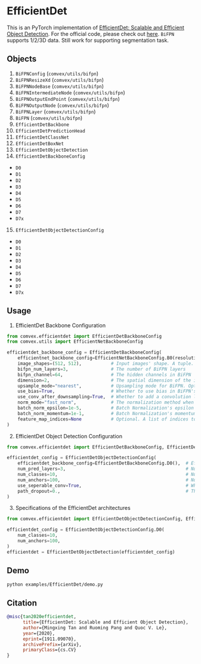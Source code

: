 # EfficientDet

This is an PyTorch implementation of [EfficientDet: Scalable and Efficient Object Detection](https://arxiv.org/abs/1911.09070). For the official code, please check out [here](https://github.com/google/automl/tree/master/efficientdet). `BiFPN` supports 1/2/3D data. Still work for supporting segmentation task.

## Objects

1. `BiFPNConfig` (`comvex/utils/bifpn`)
2. `BiFPNResizeXd` (`comvex/utils/bifpn`)
3. `BiFPNNodeBase` (`comvex/utils/bifpn`)
4. `BiFPNIntermediateNode` (`comvex/utils/bifpn`)
5. `BiFPNOutputEndPoint` (`comvex/utils/bifpn`)
6. `BiFPNOutputNode` (`comvex/utils/bifpn`)
7. `BiFPNLayer` (`comvex/utils/bifpn`)
8. `BiFPN` (`comvex/utils/bifpn`)
9. `EfficientDetBackbone`
10. `EfficientDetPredictionHead`
11. `EfficientDetClassNet`
12. `EfficientDetBoxNet`
13. `EfficientDetObjectDetection`
14. `EfficientDetBackboneConfig`

- `D0`
- `D1`
- `D2`
- `D3`
- `D4`
- `D5`
- `D6`
- `D7`
- `D7x`

15. `EfficientDetObjectDetectionConfig`

- `D0`
- `D1`
- `D2`
- `D3`
- `D4`
- `D5`
- `D6`
- `D7`
- `D7x`

## Usage

1. EfficientDet Backbone Configuration

```python
from comvex.efficientdet import EfficientDetBackboneConfig
from comvex.utils import EfficientNetBackboneConfig

efficientdet_backbone_config = EfficientDetBackboneConfig(
    efficientnet_backbone_config=EfficientNetBackboneConfig.B0(resolution=512, strides=[1, *([2]*7), 1]),  # EfficientNet Backbone Configuration
    image_shapes=(512, 512),           # Input images' shape. A tuple.
    bifpn_num_layers=3,                # The number of BiFPN layers
    bifpn_channel=64,                  # The hidden channels in BiFPN
    dimension=2,                       # The spatial dimension of the input data. 2 for images
    upsample_mode="nearest",           # Upsampling mode for BiFPN. Options: "nearest", "linear", "bilinear", "bicubic", "trilinear"
    use_bias=True,                     # Whether to use bias in BiFPN's convolution layers
    use_conv_after_downsampling=True,  # Whether to add a convolution layer after downsampling
    norm_mode="fast_norm",             # The normalization method when fusing feature maps. Options: "fast_norm", "softmax", "channel_fast_norm", "channel_softmax"
    batch_norm_epsilon=1e-5,           # Batch Normalization's epsilon
    batch_norm_momentum=1e-1,          # Batch Normalization's momentum
    feature_map_indices=None           # Optional. A list of indices to indicate a group of feature maps (0 ~ number of stages - 1) that will be feed into BiFPN
)
```

2. EfficientDet Object Detection Configuration

```python
from comvex.efficientdet import EfficientDetBackboneConfig, EfficientDetObjectDetectionConfig

efficientdet_config = EfficientDetObjectDetectionConfig(
    efficientdet_backbone_config=EfficientDetBackboneConfig.D0(),  # EfficientDet Backbone Configuration
    num_pred_layers=3,                                             # Number of layers for Class and Box nets
    num_classes=10,                                                # Number of classes
    num_anchors=100,                                               # Number of anchors
    use_seperable_conv=True,                                       # Whether to use seperable convolution in Class and Box nets
    path_dropout=0.,                                               # The path dropout rate for Class and Box nets
)
```

3. Specifications of the EfficientDet architectures

```python
from comvex.efficientdet import EfficientDetObjectDetectionConfig, EfficientDetObjectDetection

efficientdet_config = EfficientDetObjectDetectionConfig.D0(
    num_classes=10,
    num_anchors=100,
)
efficientdet = EfficientDetObjectDetection(efficientdet_config)
```

## Demo

```bash
python examples/EfficientDet/demo.py
```

## Citation

```bibtex
@misc{tan2020efficientdet,
      title={EfficientDet: Scalable and Efficient Object Detection},
      author={Mingxing Tan and Ruoming Pang and Quoc V. Le},
      year={2020},
      eprint={1911.09070},
      archivePrefix={arXiv},
      primaryClass={cs.CV}
}
```
